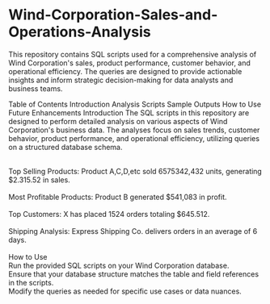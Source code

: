 # Wind-Corporation-Sales-and-Operations-Analysis
This repository contains SQL scripts used for a comprehensive analysis of Wind Corporation's sales, product performance, customer behavior, and operational efficiency. The queries are designed to provide actionable insights and inform strategic decision-making for data analysts and business teams.

Table of Contents
Introduction
Analysis Scripts
Sample Outputs
How to Use
Future Enhancements
Introduction
The SQL scripts in this repository are designed to perform detailed analysis on various aspects of Wind Corporation's business data. The analyses focus on sales trends, customer behavior, product performance, and operational efficiency, utilizing queries on a structured database schema.


<br> Top Selling Products: Product A,C,D,etc sold 6575342,432 units, generating $2.315.52 in sales.
<br>
<br> Most Profitable Products: Product B generated $541,083 in profit.
<br>
<br> Top Customers: X has placed 1524 orders totaling $645.512.
<br>
<br> Shipping Analysis: Express Shipping Co. delivers orders in an average of 6 days.
<br>
<br> How to Use
<br> Run the provided SQL scripts on your Wind Corporation database.
<br> Ensure that your database structure matches the table and field references in the scripts.
<br> Modify the queries as needed for specific use cases or data nuances.
